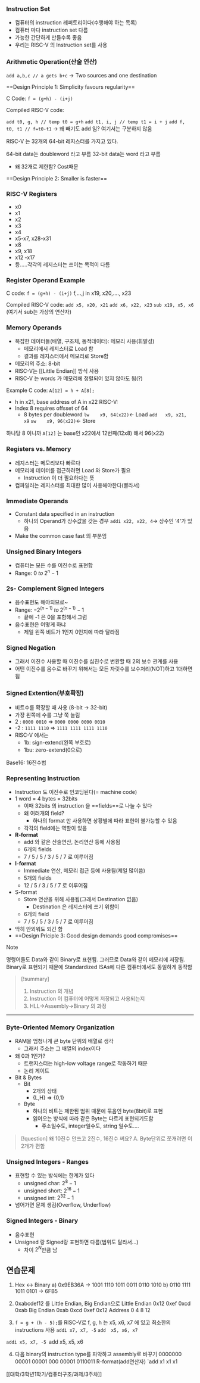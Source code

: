 ### Instruction Set
- 컴퓨터의 instruction 레퍼토리이다(수행해야 하는 목록)
- 컴퓨터 마다 instruction set 다름
- 가능한 간단하게 만들수록 좋음
- 우리는 RISC-V 의 Instruction set를 사용

### Arithmetic Operation(산술 연산)
`add a,b,c // a gets b+c`
-> Two sources and one destination

==Design Principle 1: Simplicity favours regularity==

C Code:
`f = (g+h) - (i+j)`

Compiled RISC-V code:

`add t0, g, h // temp t0 = g+h`
`add t1, i, j // temp t1 = i + j`
`add f, t0, t1 // f=t0-t1`
-> 왜 빼기도 add 임? 여기서는 구분하지 않음

RISC-V 는 32개의 64-bit 레지스터를 가지고 있다.

64-bit data는 doubleword 라고 부름
32-bit data는 word 라고 부름
- 왜 32개로 제한함? Cost때문


==Design Principle 2: Smaller is faster==



### RISC-V Registers
- x0
- x1
- x2
- x3
- x4
- x5-x7, x28-x31
- x8
- x9, x18
- x12 -x17
- 등.....각각의 레지스터는 쓰이는 목적이 다름

### Register Operand Example
C code:
`f = (g+h) - (i+j)`
f,...,j in x19, x20,...., x23

Compiled RISC-V code:
`add x5, x20, x21`
`add x6, x22, x23`
`sub x19, x5, x6` (여기서 sub는 가상의 연산자)

### Memory Operands
- 복잡한 데이터들(배열, 구조체, 동적데이터): 메모리 사용(휘발성)
	- 메모리에서 레지스터로 Load 함
	- 결과를 레지스터에서 메모리로 Store함
- 메모리의 주소: 8-bit
- RISC-V는 [[Little Endian]] 방식 사용
- RISC-V 는 words 가 메모리에 정렬되어 있지 않아도 됨(?)

Example
C code:
`A[12] = h + A[8];`
- h in x21, base address of A in x22
RISC-V:
- Index 8 requires offsset of 64
	- 8 bytes per doubleword
`lw    x9, 64(x22)`<- Load
`add   x9, x21, x9`
`sw    x9, 96(x22)`<- Store

하나당 8 이니까 `A[12]` 는 base인 x22에서 12번째(12x8) 해서 96(x22)

### Registers vs. Memory
- 레지스터는 메모리보다 빠르다
- 메모리에 데이터를 접근하려면 Load 와 Store가 필요
	- Instruction 이 더 필요하다는 뜻
- 컴파일러는 레지스터를 최대한 많이 사용해야한다(빨라서)

### Immediate Operands
- Constant data specified in an instruction
	- 하나의 Operand가 상수값을 갖는 경우
`addi x22, x22, 4`-> 상수인 '4'가 있음
- Make the common case fast 의 부분임

### Unsigned Binary Integers
- 컴퓨터는 모든 수를 이진수로 표현함
- Range: $0\;to\;2^n-1$

### 2s- Complement Signed Integers
- 음수표현도 해야되므로~
- Range: $-2^{(n-1)}\;to\;2^{(n-1)}-1$ 
	- 끝에 -1 은 0을 포함해서 그럼
- 음수표현은 어떻게 하냐
	- 제일 왼쪽 비트가 1인지 0인지에 따라 달라짐
### Signed Negation
- 그래서 이진수 사용할 때 이진수를 십진수로 변환할 때 2의 보수 관계를 사용
- 어떤 이진수를 음수로 바꾸기 위해서는 모든 자릿수를 보수처리(NOT)하고 1더하면 됨
### Signed Extention(부호확장)
- 비트수를 확장할 때 사용 (8-bit -> 32-bit)
- 가장 왼쪽에 수를 그냥 쭉 늘림
-  2  : `0000 0010` => `0000 0000 0000 0010`
- -2 : `1111 1110` => `1111 1111 1111 1110`
- RISC-V 에서는
	- 1b: sign-extend(왼쪽 부호로)
	- 1bu: zero-extend(0으로)


Base16: 16진수법

### Representing Instruction
- Instruction 도 이진수로 인코딩된다(= machine code)
- 1 word = 4 bytes = 32bits
	- 이때 32bits 의 instruction 을 ==fields==로 나눌 수 있다
	- 왜 여러개의 field?
		- 하나의 format 만 사용하면 상황별에 따라 표현이 불가능할 수 있음
	- 각각의 field에는 역할이 있음
- **R-format**
	- add 와 같은 산술연산, 논리연산 등에 사용됨
	- 6개의 fields
	- 7 / 5 / 5 / 3 / 5 / 7 로 이루어짐
- **I-format**
	- Immediate 연산, 메모리 접근 등에 사용됨(제일 많이씀)
	- 5개의 fields
	- 12 / 5 / 3 / 5 / 7 로 이루어짐
- S-format
	- Store 연산을 위해 사용됨(그래서 Destination 없음)
		- Destination 은 레지스터에 쓰기 위함이
	- 6개의 field
	- 7 / 5 / 5 / 3 / 5 / 7 로 이루어짐
- 딱히 안외워도 되긴 함
- ==Design Priciple 3: Good design demands good compromises==



> [!note]
> 명령어들도 Data와 같이 Binary로 표현됨. 
> 그러므로 Data와 같이 메모리에 저장됨.
> Binary로 표현되기 때문에 Standardized ISAs에 다른 컴퓨터에서도 동일하게 동작함

>[!summary]
>1. Instruction 의 개념
>2. Instruction 이 컴퓨터에 어떻게 저장되고 사용되는지
>3. HLL->Assembly->Binary 의 과정 

--- 
### Byte-Oriented Memory Organization
- RAM을 엄청나게 큰 byte 단위의 배열로 생각
	- 그래서 주소는 그 배열의 index이다
- 왜 0과 1인가?
	- 트랜지스터는 high-low voltage range로 작동하기 때문
	- 논리 게이트
- Bit & Bytes
	- Bit
		- 2개의 상태
		- {L,H} => {0,1}
	- Byte
		- 하나의 비트는 제한된 범위 때문에 묶음인 byte(8bit)로 표현
		- 읽어오는 방식에 따라 같은 Byte는 다르게 표현되기도함
			- 주소일수도, integer일수도, string 일수도....

> [!question] 왜 10진수 안쓰고 2진수, 16진수 써요?
> A. Byte단위로 쪼개려면 이 2개가 편함
> 	

### Unsigned Integers - Ranges
- 표현할 수 있는 방식에는 한계가 있다
	- unsigned char: $2^8-1$
	- unsigned short: $2^{16}-1$
	- unsigned int: $2^{32}-1$
- 넘어가면 문제 생김(Overflow, Underflow)

### Signed Integers - Binary
- 음수표현
- Unsigned 랑 Signed랑 표현하면 다름(범위도 달라서...)
	- 차이 $2^N$만큼 남

## 연습문제
1. Hex <-> Binary
a) 0x9EB36A -> 1001 1110 1011 0011 0110 1010
b) 0110 1111 1011 0101 -> 6FB5

2. 0xabcdef12 를 Little Endian, Big Endian으로
Little Endian 0x12 0xef 0xcd 0xab
Big Endian    0xab 0xcd 0xef 0x12
Address           0       4      8     12

3. `f = g + (h - 5);`를 RISC-V로
f, g, h 는 x5, x6, x7 에 있고 최소한의 instructions 사용
`addi x7, x7, -5`
`add  x5, x6, x7`

`addi x5, x7, -5
`add x5, x5, x6

4. 다음 binary의 instruction type를 파악하고 assembly로 바꾸기
0000000 00001 00001 000 00001 0110011
R-format(add연산자)
`add x1 x1 x1

[[대학/3학년1학기/컴퓨터구조/과제/3주차]]
